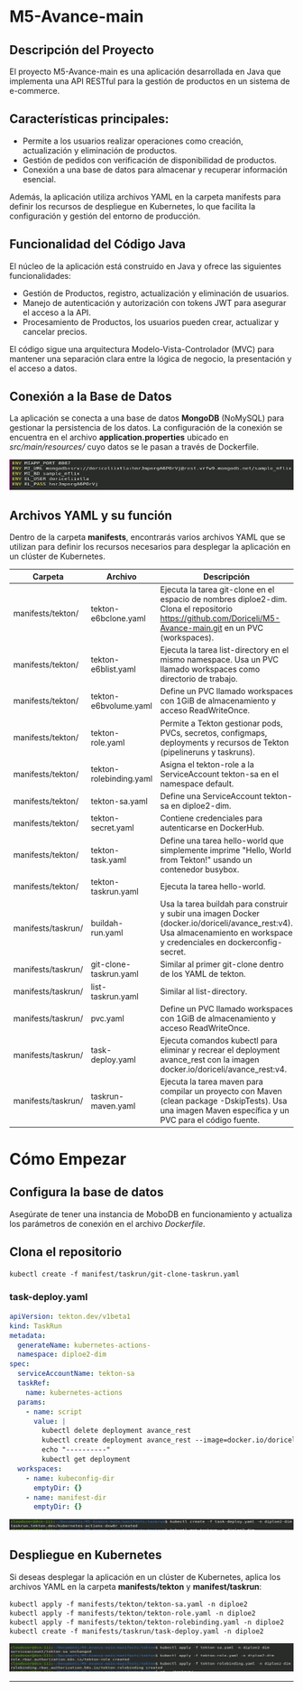 # M5-Avance-main
## Descripción del Proyecto

El proyecto M5-Avance-main es una aplicación desarrollada en Java que implementa una API RESTful para la gestión de productos en un sistema de e-commerce.

## Características principales:
- Permite a los usuarios realizar operaciones como creación, actualización y eliminación de productos.
- Gestión de pedidos con verificación de disponibilidad de productos.
- Conexión a una base de datos para almacenar y recuperar información esencial.

Además, la aplicación utiliza archivos YAML en la carpeta manifests para definir los recursos de despliegue en Kubernetes, lo que facilita la configuración y gestión del entorno de producción.

## Funcionalidad del Código Java
El núcleo de la aplicación está construido en Java y ofrece las siguientes funcionalidades:

- Gestión de Productos, registro, actualización y eliminación de usuarios.
- Manejo de autenticación y autorización con tokens JWT para asegurar el acceso a la API.
- Procesamiento de Productos, los usuarios pueden crear, actualizar y cancelar precios.

El código sigue una arquitectura Modelo-Vista-Controlador (MVC) para mantener una separación clara entre la lógica de negocio, la presentación y el acceso a datos.

## Conexión a la Base de Datos
La aplicación se conecta a una base de datos **MongoDB** (NoMySQL) para gestionar la persistencia de los datos. La configuración de la conexión se encuentra en el archivo **application.properties** ubicado en *src/main/resources/* cuyo datos se le pasan a través de Dockerfile.

![Dockerfile](../_resources/Dockerfile-mongodb.JPG)

## Archivos YAML y su función
Dentro de la carpeta **manifests**, encontrarás varios archivos YAML que se utilizan para definir los recursos necesarios para desplegar la aplicación en un clúster de Kubernetes.

|  Carpeta  |  Archivo   | Descripción  |
| ------------- | ------------- | ------------- |
|manifests/tekton/ | tekton-e6bclone.yaml | Ejecuta la tarea git-clone en el espacio de nombres diploe2-dim. Clona el repositorio https://github.com/Doriceli/M5-Avance-main.git en un PVC (workspaces). |
|manifests/tekton/ | tekton-e6blist.yaml | Ejecuta la tarea list-directory en el mismo namespace. Usa un PVC llamado workspaces como directorio de trabajo. |
|manifests/tekton/ | tekton-e6bvolume.yaml | Define un PVC llamado workspaces con 1GiB de almacenamiento y acceso ReadWriteOnce. |
|manifests/tekton/ | tekton-role.yaml | Permite a Tekton gestionar pods, PVCs, secretos, configmaps, deployments y recursos de Tekton (pipelineruns y taskruns). |
|manifests/tekton/ | tekton-rolebinding.yaml | Asigna el tekton-role a la ServiceAccount tekton-sa en el namespace default. |
|manifests/tekton/ | tekton-sa.yaml | Define una ServiceAccount tekton-sa en diploe2-dim. |
|manifests/tekton/ | tekton-secret.yaml | Contiene credenciales para autenticarse en DockerHub. |
|manifests/tekton/ | tekton-task.yaml | Define una tarea hello-world que simplemente imprime "Hello, World from Tekton!" usando un contenedor busybox. |
|manifests/tekton/ | tekton-taskrun.yaml | Ejecuta la tarea hello-world. |
|manifests/taskrun/ | buildah-run.yaml | Usa la tarea buildah para construir y subir una imagen Docker (docker.io/doriceli/avance_rest:v4). Usa almacenamiento en workspace y credenciales en dockerconfig-secret. |
|manifests/taskrun/ | git-clone-taskrun.yaml | Similar al primer git-clone dentro de los YAML de tekton. |
|manifests/taskrun/ | list-taskrun.yaml | Similar al list-directory. |
|manifests/taskrun/ | pvc.yaml | Define un PVC llamado workspaces con 1GiB de almacenamiento y acceso ReadWriteOnce. |
|manifests/taskrun/ | task-deploy.yaml | Ejecuta comandos kubectl para eliminar y recrear el deployment avance_rest con la imagen docker.io/doriceli/avance_rest:v4. |
|manifests/taskrun/ | taskrun-maven.yaml | Ejecuta la tarea maven para compilar un proyecto con Maven (clean package -DskipTests). Usa una imagen Maven específica y un PVC para el código fuente. |

# Cómo Empezar

## Configura la base de datos
Asegúrate de tener una instancia de MoboDB en funcionamiento y actualiza los parámetros de conexión en el archivo *Dockerfile*.

## Clona el repositorio
```
kubectl create -f manifest/taskrun/git-clone-taskrun.yaml
```
### task-deploy.yaml
```yaml
apiVersion: tekton.dev/v1beta1
kind: TaskRun
metadata:
  generateName: kubernetes-actions-
  namespace: diploe2-dim
spec:
  serviceAccountName: tekton-sa
  taskRef:
    name: kubernetes-actions
  params:
    - name: script
      value: |
        kubectl delete deployment avance_rest
        kubectl create deployment avance_rest --image=docker.io/doriceli/avance_rest:v4
        echo "----------"
        kubectl get deployment
  workspaces:
    - name: kubeconfig-dir
      emptyDir: {}
    - name: manifest-dir
      emptyDir: {}
```
![task-deploy](../_resources/Ejecucion-Task-Deploy.JPG)

## Despliegue en Kubernetes

Si deseas desplegar la aplicación en un clúster de Kubernetes, aplica los archivos YAML en la carpeta **manifests/tekton** y **manifest/taskrun**:

```
kubectl apply -f manifests/tekton/tekton-sa.yaml -n diploe2
kubectl apply -f manifests/tekton/tekton-role.yaml -n diploe2
kubectl apply -f manifests/tekton/tekton-rolebinding.yaml -n diploe2
kubectl create -f manifests/taskrun/task-deploy.yaml -n diploe2
```
![Orden de ejecución](../_resources/Ejecucion-Tekton-SA-ROLE-RB.JPG)


--------------------------------------------------------------------
